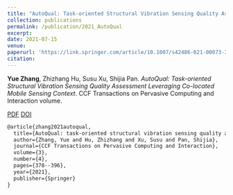 ```yaml
---
title: "AutoQual: Task-oriented Structural Vibration Sensing Quality Assessment Leveraging Co-located Mobile Sensing Context"
collection: publications
permalink: /publication/2021_AutoQual
excerpt: 
date: 2021-07-15
venue: 
paperurl: 'https://link.springer.com/article/10.1007/s42486-021-00073-3'
citation: 
---
```

**Yue Zhang**, Zhizhang Hu, Susu Xu, Shijia Pan. *AutoQual: Task-oriented Structural Vibration Sensing Quality Assessment Leveraging Co-located Mobile Sensing Context*. CCF Transactions on Pervasive Computing and Interaction volume.

[PDF](http://yzthu.github.io/files/2019_AutoQual.pdf) [DOI](diolink)

```markdown
@article{zhang2021autoqual,
  title={AutoQual: task-oriented structural vibration sensing quality assessment leveraging co-located mobile sensing context},
  author={Zhang, Yue and Hu, Zhizhang and Xu, Susu and Pan, Shijia},
  journal={CCF Transactions on Pervasive Computing and Interaction},
  volume={3},
  number={4},
  pages={378--396},
  year={2021},
  publisher={Springer}
}
```